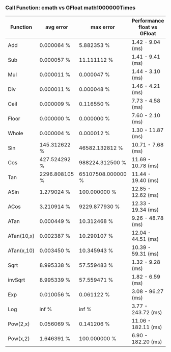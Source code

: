 ### Call Function: cmath vs GFloat math1000000Times 
|Function| avg error|max error| Performance float vs GFloat | float / GFloat | float fast| GFloat fast|
|--|--|--|--|--|--|--|
|Add|0.000064 %|5.882353 %|1.42 - 9.04  (ms) |0.16|$\checkmark$||
|Sub|0.000057 %|11.111112 %|1.41 - 9.41  (ms) |0.15|$\checkmark$||
|Mul|0.000011 %|0.000047 %|1.44 - 3.10  (ms) |0.46|$\checkmark$||
|Div|0.000011 %|0.000048 %|1.46 - 4.21  (ms) |0.35|$\checkmark$||
|Ceil|0.000009 %|0.116550 %|7.73 - 4.58  (ms) |1.69||$\checkmark$|
|Floor|0.000000 %|0.000000 %|7.60 - 2.10  (ms) |3.62||$\checkmark$|
|Whole|0.000004 %|0.000012 %|1.30 - 11.87  (ms) |0.11|$\checkmark$||
|Sin|145.312622 %|46582.132812 %|10.71 - 7.68  (ms) |1.39||$\checkmark$|
|Cos|427.524292 %|988224.312500 %|11.69 - 10.78  (ms) |1.08||$\checkmark$|
|Tan|2296.808105 %|65107508.000000 %|11.44 - 19.40  (ms) |0.59|$\checkmark$||
|ASin|1.279024 %|100.000000 %|12.85 - 12.62  (ms) |1.02||$\checkmark$|
|ACos|3.210914 %|9229.877930 %|12.33 - 19.34  (ms) |0.64|$\checkmark$||
|ATan|0.000449 %|10.312468 %|9.26 - 48.78  (ms) |0.19|$\checkmark$||
|ATan(10,x)|0.002387 %|10.290107 %|12.04 - 44.51  (ms) |0.27|$\checkmark$||
|ATan(x,10)|0.003450 %|10.345943 %|10.39 - 59.31  (ms) |0.18|$\checkmark$||
|Sqrt|8.995338 %|57.559483 %|1.32 - 9.28  (ms) |0.14|$\checkmark$||
|invSqrt|8.995339 %|57.559471 %|1.82 - 6.59  (ms) |0.28|$\checkmark$||
|Exp|0.010056 %|0.061122 %|3.08 - 96.27  (ms) |0.03|$\checkmark$||
|Log|inf %|inf %|3.77 - 243.72  (ms) |0.02|$\checkmark$||
|Pow(2,x)|0.056069 %|0.141206 %|11.06 - 182.11  (ms) |0.06|$\checkmark$||
|Pow(x,2)|1.646391 %|100.000000 %|6.90 - 182.20  (ms) |0.04|$\checkmark$||

